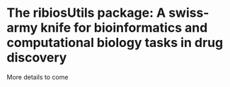 The ribiosUtils package: A swiss-army knife for bioinformatics and computational biology tasks in drug discovery
===

More details to come
